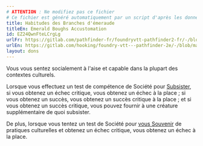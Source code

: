 ```yaml
---
# ATTENTION : Ne modifiez pas ce fichier
# Ce fichier est généré automatiquement par un script d'après les données du module Foundry VTT officiel et de sa traduction
title: Habitudes des Branches d'émeraude
titleEn: Emerald Boughs Accustomation
id: EZ24QwnFteLCrgLg
urlFr: https://gitlab.com/pathfinder-fr/foundryvtt-pathfinder2-fr/-/blob/master/data/feats/EZ24QwnFteLCrgLg.htm
urlEn: https://gitlab.com/hooking/foundry-vtt---pathfinder-2e/-/blob/master/packs/data/feats.db/emerald-boughs-accustomation.json
layout: dons
---
```

Vous vous sentez socialement à l'aise et capable dans la plupart des contextes culturels.

Lorsque vous effectuez un test de compétence de Société pour [Subsister](../actions/subsister.md), si vous obtenez un échec critique, vous obtenez un échec à la place ; si vous obtenez un succès, vous obtenez un succès critique à la place ; et si vous obtenez un succès critique, vous pouvez fournir à une créature supplémentaire de quoi subsister.

De plus, lorsque vous tentez un test de Société pour [vous Souvenir](../actions/se-souvenir-société.md) de pratiques culturelles et obtenez un échec critique, vous obtenez un échec à la place.
